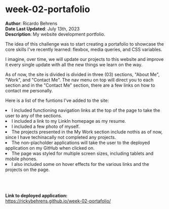 # week-02-portafolio

**Author**: Ricardo Behrens<br>
**Date Last Updated**: July 13th, 2023<br>
**Description**: My website development portfolio.

The idea of this challenge was to start creating a portafolio to showcase the core skills I've recently learned: flexbox, media queries, and CSS variables.<br>

I imagine, over time, we will update our projects to this website and improve it every single update with all the new things we learn on the way.<br>

As of now, the site is divided is divided in three (03) sections, "About Me", "Work", and "Contact Me". The nav menu on top will direct you to each section and in the "Contact Me" section, there are a few links on how to contact me personally.<br>

Here is a list of the funtions I've added to the site:

<li>I included functioning navigation links at the top of the page to take the user to any of the sections.
<li>I included a link to my LinkIn homepage as my resume.
<li>I included a few photo of myself.
<li>The projects presented in the My Work section include nothis as of now, since I have techinacally not completed any projects.
<li>The non-placholder applications will take the user to the deployed application on my GitHub when clicked on.
<li>The page was styled for multiple screen sizes, including tablets and mobile phones.
<li>I also included some on hover effects for the various links and the projects on the page.<br>
<br>
<br>
<br>

**Link to deployed application:**<br>
https://rickybehrens.github.io/week-02-portafolio/
